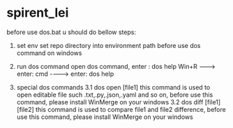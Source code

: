 # spirent_lei
before use dos.bat u should do bellow steps:
1. set env
   set repo directory into environment path before use dos command on windows

2. run dos command
   open dos command, enter : dos help
   Win+R ---> enter: cmd ----> enter: dos help

3. special dos commands
   3.1 dos open [file1] 
       this command is used to open editable file such .txt,.py,.json,.yaml and so on, before use this command, please install WinMerge on your windows
   3.2 dos diff [file1] [file2]
       this command is used to compare file1 and file2 difference, before use this command, please install WinMerge on your windows
